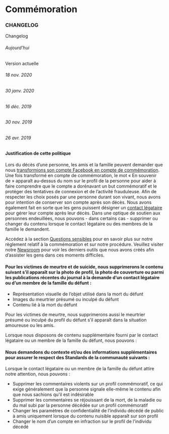 Commémoration
=============

### CHANGELOG

Changelog

###### Aujourd’hui

Version actuelle

###### 18 nov. 2020

###### 30 janv. 2020

###### 16 déc. 2019

###### 30 nov. 2019

###### 26 avr. 2019

#### Justification de cette politique

Lors du décès d’une personne, les amis et la famille peuvent demander que nous [transformions son compte Facebook en compte de commémoration](https://www.facebook.com/help/150486848354038?ref=ccs). Une fois transformé en compte de commémoration, le mot « En souvenir de » apparaît au-dessus du nom sur le profil de la personne pour aider à faire comprendre que le compte a dorénavant un but commémoratif et le protéger des tentatives de connexion et de l’activité frauduleuse. Afin de respecter les choix posés par une personne durant son vivant, nous avons pour intention de conserver son compte après son décès. Nous avons également fait en sorte que les gens puissent désigner un [contact légataire](https://www.facebook.com/help/1568013990080948?ref=ccs) pour gérer leur compte après leur décès. Dans une optique de soutien aux personnes endeuillées, nous pouvons - dans certains cas - supprimer ou changer du contenu lorsque le contact légataire ou des membres de la famille le demandent.

Accédez à la section [Questions sensibles](https://newsroom.fb.com/news/2017/08/what-should-happen-to-online-identity/) pour en savoir plus sur notre règlement relatif à la commémoration et sur notre procédure. Veuillez visiter notre [Newsroom](https://newsroom.fb.com/news/2019/04/updates-to-memorialization/) pour voir les derniers outils que nous avons créés afin d’assister les gens dans ces moments difficiles.

#### Pour les victimes de meurtre et de suicide, nous supprimerons le contenu suivant s’il apparaît sur la photo de profil, la photo de couverture ou parmi les publications récentes du journal à la demande d’un contact légataire ou d’un membre de la famille du défunt :

*   Représentation visuelle de l’objet utilisé dans la mort du défunt
*   Images du meurtrier présumé ou inculpé du défunt
*   Contenu lié à la mort du défunt

Pour les victimes de meurtre, nous supprimerons aussi le meurtrier présumé ou inculpé du profil du défunt s’il apparaît dans la situation amoureuse ou les amis.

Lorsque nous disposons de contenu supplémentaire fourni par le contact légataire ou un membre de la famille du défunt, nous pouvons :

#### Nous demandons du contexte et/ou des informations supplémentaires pour assurer le respect des Standards de la communauté suivants :

Lorsque le contact légataire ou un membre de la famille du défunt attire notre attention, nous pouvons :

*   Supprimer les commentaires violents sur un profil commémoratif, ce qui exige généralement que la personne signale elle-même le contenu afin que nous sachions qu'il est indésirable
*   Supprimer les commentaires se réjouissant de la mort, de la maladie ou du mal subi par la personne décédée sur un profil commémoratif
*   Changer les paramètres de confidentialité de l’individu décédé de public à amis uniquement lorsque du contenu nuisible apparaît sur son profil
*   Changer le nom d’un compte en infraction sur le profil de l’individu décédé